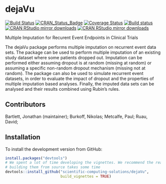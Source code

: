 # dejaVu

[![Build Status](https://travis-ci.org/scientific-computing-solutions/dejaVu.svg?branch=master)](https://travis-ci.org/scientific-computing-solutions/dejaVu)
[![CRAN_Status_Badge](http://www.r-pkg.org/badges/version/dejaVu)](https://cran.r-project.org/package=dejaVu)
[![Coverage Status](https://coveralls.io/repos/github/scientific-computing-solutions/dejaVu/badge.svg?branch=master)](https://coveralls.io/github/scientific-computing-solutions/dejaVu?branch=master)
[![Build status](https://ci.appveyor.com/api/projects/status/43a360wj22o4oho5/branch/master?svg=true)](https://ci.appveyor.com/project/bobthecat/dejavu/branch/master)
[![CRAN RStudio mirror downloads](http://cranlogs.r-pkg.org/badges/dejaVu)](https://cran.r-project.org/package=dejaVu)
[![CRAN RStudio mirror downloads](http://cranlogs.r-pkg.org/badges/grand-total/dejaVu)](https://cran.r-project.org/package=dejaVu)


Multiple Imputation for Recurent Event Endpoints in Clinical Trials

The dejaVu package performs multiple imputation on recurrent event data sets. The 
package can be used to perform multiple imputation of an existing study dataset 
where some patients dropped out. Imputation can be performed either assuming 
dropout is at random (missing at random) or assuming a specific non-random dropout 
mechanism (missing not at random). The package can also be used to simulate 
recurrent event datasets, in order to evaluate the impact of dropout and the 
properties of multiple imputation based analyses. Finally, the imputed data sets 
can be analysed and their results combined using Rubin’s rules.

## Contributors

Bartlett, Jonathan (maintainer); Burkoff, Nikolas; Metcalfe, Paul; Ruau, David;

## Installation

To install the development version from GitHub:
```R
install.packages("devtools")
# We spent a lot of time developing the vignettes. We recommend the read but 
# building them from source takes some time
devtools::install_github("scientific-computing-solutions/dejaVu", 
                         build_vignettes = TRUE)
```
